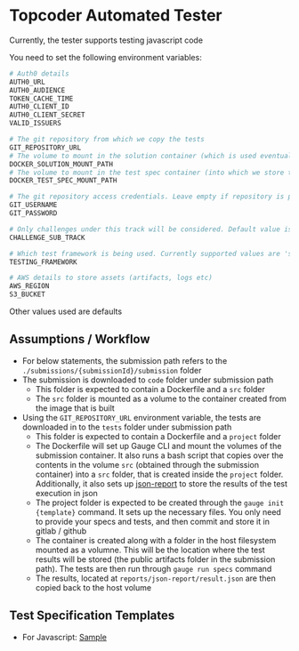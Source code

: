 # Topcoder Automated Tester

Currently, the tester supports testing javascript code

You need to set the following environment variables:

```bash
# Auth0 details
AUTH0_URL
AUTH0_AUDIENCE
TOKEN_CACHE_TIME
AUTH0_CLIENT_ID
AUTH0_CLIENT_SECRET
VALID_ISSUERS

# The git repository from which we copy the tests
GIT_REPOSITORY_URL
# The volume to mount in the solution container (which is used eventually by test spec container)
DOCKER_SOLUTION_MOUNT_PATH
# The volume to mount in the test spec container (into which we store the test result json)
DOCKER_TEST_SPEC_MOUNT_PATH

# The git repository access credentials. Leave empty if repository is publicly available
GIT_USERNAME
GIT_PASSWORD

# Only challenges under this track will be considered. Default value is 'Automated Testing'
CHALLENGE_SUB_TRACK

# Which test framework is being used. Currently supported values are 'selenium', 'taiko' and 'gauge'
TESTING_FRAMEWORK

# AWS details to store assets (artifacts, logs etc)
AWS_REGION
S3_BUCKET
```

Other values used are defaults

## Assumptions / Workflow

- For below statements, the submission path refers to the `./submissions/{submissionId}/submission` folder
- The submission is downloaded to `code` folder under submission path
  - This folder is expected to contain a Dockerfile and a `src` folder
  - The `src` folder is mounted as a volume to the container created from the image that is built
- Using the `GIT_REPOSITORY_URL` environment variable, the tests are downloaded in to the `tests` folder under submission path
  - This folder is expected to contain a Dockerfile and a `project` folder
  - The Dockerfile will set up Gauge CLI and mount the volumes of the submission container. It also runs a bash script that copies over the contents in the volume `src` (obtained through the submission container) into a `src` folder, that is created inside the `project` folder. Additionally, it also sets up [json-report](https://github.com/getgauge-contrib/json-report) to store the results of the test execution in json
  - The project folder is expected to be created through the `gauge init {template}` command. It sets up the necessary files. You only need to provide your specs and tests, and then commit and store it in gitlab / github
  - The container is created along with a folder in the host filesystem mounted as a volumne. This will be the location where the test results will be stored (the public artifacts folder in the submission path). The tests are then run through `gauge run specs` command
  - The results, located at `reports/json-report/result.json` are then copied back to the host volume

## Test Specification Templates

- For Javascript: [Sample](https://gitlab.com/callmekatootie/gauge-sample-spec-js)
